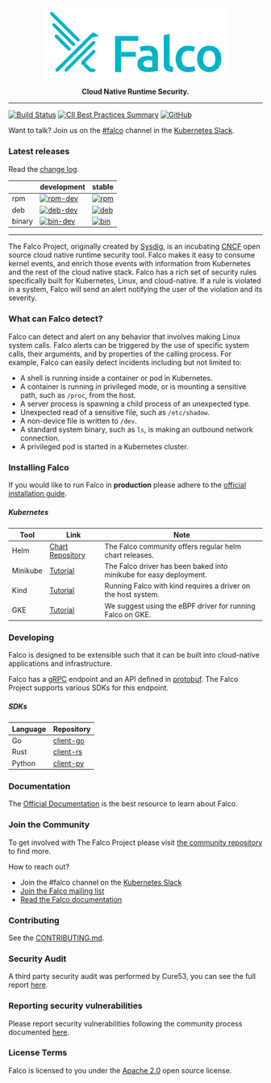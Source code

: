 <p align="center"><img src="https://raw.githubusercontent.com/falcosecurity/community/master/logo/primary-logo.png" width="360"></p>
<p align="center"><b>Cloud Native Runtime Security.</b></p>

<hr>

[![Build Status](https://img.shields.io/circleci/build/github/falcosecurity/falco/master?style=for-the-badge)](https://circleci.com/gh/falcosecurity/falco) [![CII Best Practices Summary](https://img.shields.io/cii/summary/2317?label=CCI%20Best%20Practices&style=for-the-badge)](https://bestpractices.coreinfrastructure.org/projects/2317) [![GitHub](https://img.shields.io/github/license/falcosecurity/falco?style=for-the-badge)](COPYING)

Want to talk? Join us on the [#falco](https://kubernetes.slack.com/archives/CMWH3EH32) channel in the [Kubernetes Slack](https://slack.k8s.io).

### Latest releases

Read the [change log](CHANGELOG.md).

<!-- 
Badges in the following table are constructed by using the
https://img.shields.io/badge/dynamic/xml endpoint.

Parameters are configured for fetching packages from S3 before 
(filtered by prefix, sorted in ascending order) and for picking 
the latest package by using an XPath selector after.

- Common query parameters:

color=#300aec7
style=flat-square
label=Falco

- DEB packages parameters:

url=https://falco-distribution.s3-eu-west-1.amazonaws.com/?prefix=packages/deb/stable/falco-
query=substring-before(substring-after((/*[name()='ListBucketResult']/*[name()='Contents'])[last()]/*[name()='Key'],"falco-"),".asc")

- RPM packages parameters:

url=https://falco-distribution.s3-eu-west-1.amazonaws.com/?prefix=packages/rpm/falco-
query=substring-before(substring-after((/*[name()='ListBucketResult']/*[name()='Contents'])[last()]/*[name()='Key'],"falco-"),".asc")

- BIN packages parameters:

url=https://falco-distribution.s3-eu-west-1.amazonaws.com/?prefix=packages/bin/x86_64/falco-
query=substring-after((/*[name()='ListBucketResult']/*[name()='Contents'])[last()]/*[name()='Key'], "falco-")

Notes:
 - if more than 1000 items are present under as S3 prefix, 
   the actual latest package will be not picked;
   see https://docs.aws.amazon.com/AmazonS3/latest/API/API_ListObjectsV2.html
 - for `-dev` packages, the S3 prefix is modified accordingly
 - finally, all parameters are URL encoded and appended to the badge endpoint

-->

|        | development                                                                                                                 | stable                                                                                                              |
|--------|-----------------------------------------------------------------------------------------------------------------------------|---------------------------------------------------------------------------------------------------------------------|
| rpm    | [![rpm-dev](https://img.shields.io/badge/dynamic/xml?color=%2300aec7&style=flat-square&label=Falco&query=substring-before%28substring-after%28%28%2F%2A%5Bname%28%29%3D%27ListBucketResult%27%5D%2F%2A%5Bname%28%29%3D%27Contents%27%5D%29%5Blast%28%29%5D%2F%2A%5Bname%28%29%3D%27Key%27%5D%2C%22falco-%22%29%2C%22.asc%22%29&url=https%3A%2F%2Ffalco-distribution.s3-eu-west-1.amazonaws.com%2F%3Fprefix%3Dpackages%2Frpm-dev%2Ffalco-)][1] | [![rpm](https://img.shields.io/badge/dynamic/xml?color=%2300aec7&style=flat-square&label=Falco&query=substring-before%28substring-after%28%28%2F%2A%5Bname%28%29%3D%27ListBucketResult%27%5D%2F%2A%5Bname%28%29%3D%27Contents%27%5D%29%5Blast%28%29%5D%2F%2A%5Bname%28%29%3D%27Key%27%5D%2C%22falco-%22%29%2C%22.asc%22%29&url=https%3A%2F%2Ffalco-distribution.s3-eu-west-1.amazonaws.com%2F%3Fprefix%3Dpackages%2Frpm%2Ffalco-)][2] |
| deb    | [![deb-dev](https://img.shields.io/badge/dynamic/xml?color=%2300aec7&style=flat-square&label=Falco&query=substring-before%28substring-after%28%28%2F%2A%5Bname%28%29%3D%27ListBucketResult%27%5D%2F%2A%5Bname%28%29%3D%27Contents%27%5D%29%5Blast%28%29%5D%2F%2A%5Bname%28%29%3D%27Key%27%5D%2C%22falco-%22%29%2C%22.asc%22%29&url=https%3A%2F%2Ffalco-distribution.s3-eu-west-1.amazonaws.com%2F%3Fprefix%3Dpackages%2Fdeb-dev%2Fstable%2Ffalco-)][3] | [![deb](https://img.shields.io/badge/dynamic/xml?color=%2300aec7&style=flat-square&label=Falco&query=substring-before%28substring-after%28%28%2F%2A%5Bname%28%29%3D%27ListBucketResult%27%5D%2F%2A%5Bname%28%29%3D%27Contents%27%5D%29%5Blast%28%29%5D%2F%2A%5Bname%28%29%3D%27Key%27%5D%2C%22falco-%22%29%2C%22.asc%22%29&url=https%3A%2F%2Ffalco-distribution.s3-eu-west-1.amazonaws.com%2F%3Fprefix%3Dpackages%2Fdeb%2Fstable%2Ffalco-)][4] |
| binary | [![bin-dev](https://img.shields.io/badge/dynamic/xml?color=%2300aec7&style=flat-square&label=Falco&query=substring-after%28%28%2F%2A%5Bname%28%29%3D%27ListBucketResult%27%5D%2F%2A%5Bname%28%29%3D%27Contents%27%5D%29%5Blast%28%29%5D%2F%2A%5Bname%28%29%3D%27Key%27%5D%2C%20%22falco-%22%29&url=https%3A%2F%2Ffalco-distribution.s3-eu-west-1.amazonaws.com%2F%3Fprefix%3Dpackages%2Fbin-dev%2Fx86_64%2Ffalco-)][5] | [![bin](https://img.shields.io/badge/dynamic/xml?color=%2300aec7&style=flat-square&label=Falco&query=substring-after%28%28%2F%2A%5Bname%28%29%3D%27ListBucketResult%27%5D%2F%2A%5Bname%28%29%3D%27Contents%27%5D%29%5Blast%28%29%5D%2F%2A%5Bname%28%29%3D%27Key%27%5D%2C%20%22falco-%22%29&url=https%3A%2F%2Ffalco-distribution.s3-eu-west-1.amazonaws.com%2F%3Fprefix%3Dpackages%2Fbin%2Fx86_64%2Ffalco-)][6] |

---

The Falco Project, originally created by [Sysdig](https://sysdig.com), is an incubating [CNCF](https://cncf.io) open source cloud native runtime security tool.
Falco makes it easy to consume kernel events, and enrich those events with information from Kubernetes and the rest of the cloud native stack.
Falco has a rich set of security rules specifically built for Kubernetes, Linux, and cloud-native.
If a rule is violated in a system, Falco will send an alert notifying the user of the violation and its severity.

### What can Falco detect?

Falco can detect and alert on any behavior that involves making Linux system calls.
Falco alerts can be triggered by the use of specific system calls, their arguments, and by properties of the calling process.
For example, Falco can easily detect incidents including but not limited to:

- A shell is running inside a container or pod in Kubernetes.
- A container is running in privileged mode, or is mounting a sensitive path, such as `/proc`, from the host.
- A server process is spawning a child process of an unexpected type.
- Unexpected read of a sensitive file, such as `/etc/shadow`.
- A non-device file is written to `/dev`.
- A standard system binary, such as `ls`, is making an outbound network connection.
- A privileged pod is started in a Kubernetes cluster.

### Installing Falco

If you would like to run Falco in **production** please adhere to the [official installation guide](https://falco.org/docs/getting-started/installation/).

##### Kubernetes

| Tool     | Link                                                                                       | Note                                                               |
|----------|--------------------------------------------------------------------------------------------|--------------------------------------------------------------------|
| Helm     | [Chart Repository](https://github.com/falcosecurity/charts/tree/master/falco#introduction) | The Falco community offers regular helm chart releases.            |
| Minikube | [Tutorial](https://falco.org/docs/getting-started/third-party/#minikube)                                   | The Falco driver has been baked into minikube for easy deployment. |
| Kind     | [Tutorial](https://falco.org/docs/getting-started/third-party/#kind)                                       | Running Falco with kind requires a driver on the host system.      |
| GKE      | [Tutorial](https://falco.org/docs/getting-started/third-party/#gke)                                        | We suggest using the eBPF driver for running Falco on GKE.         |

### Developing

Falco is designed to be extensible such that it can be built into cloud-native applications and infrastructure.

Falco has a [gRPC](https://falco.org/docs/grpc/) endpoint and an API defined in [protobuf](https://github.com/falcosecurity/falco/blob/master/userspace/falco/outputs.proto).
The Falco Project supports various SDKs for this endpoint.

##### SDKs

| Language | Repository                                              |
|----------|---------------------------------------------------------|
| Go       | [client-go](https://github.com/falcosecurity/client-go) |
| Rust     | [client-rs](https://github.com/falcosecurity/client-rs) |
| Python   | [client-py](https://github.com/falcosecurity/client-py) |

### Documentation

The [Official Documentation](https://falco.org/docs/) is the best resource to learn about Falco.

### Join the Community

To get involved with The Falco Project please visit [the community repository](https://github.com/falcosecurity/community) to find more.

How to reach out?

 - Join the #falco channel on the [Kubernetes Slack](https://slack.k8s.io)
 - [Join the Falco mailing list](https://lists.cncf.io/g/cncf-falco-dev)
 - [Read the Falco documentation](https://falco.org/docs/)


### Contributing

See the [CONTRIBUTING.md](https://github.com/falcosecurity/.github/blob/master/CONTRIBUTING.md).

### Security Audit

A third party security audit was performed by Cure53, you can see the full report [here](./audits/SECURITY_AUDIT_2019_07.pdf).

### Reporting security vulnerabilities

Please report security vulnerabilities following the community process documented [here](https://github.com/falcosecurity/.github/blob/master/SECURITY.md).

### License Terms

Falco is licensed to you under the [Apache 2.0](./COPYING) open source license.


[1]: https://download.falco.org/?prefix=packages/rpm-dev/
[2]: https://download.falco.org/?prefix=packages/rpm/
[3]: https://download.falco.org/?prefix=packages/deb-dev/stable/
[4]: https://download.falco.org/?prefix=packages/deb/stable/
[5]: https://download.falco.org/?prefix=packages/bin-dev/x86_64/
[6]: https://download.falco.org/?prefix=packages/bin/x86_64/
